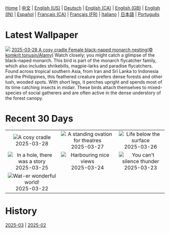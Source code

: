 [Home](../README.md) | [中文](zh-CN.md) | [English (US)](en-US.md) | [Deutsch](de-DE.md) | [English (CA)](en-CA.md) | [English (GB)](en-GB.md) | [English (IN)](en-IN.md) | [Español](es-ES.md) | [Français (CA)](fr-CA.md) | [Français (FR)](fr-FR.md) | [Italiano](it-IT.md) | [日本語](ja-JP.md) | [Português](pt-BR.md)

# Latest Wallpaper
![](https://www.bing.com/th?id=OHR.NestingMonarch_EN-GB8009331215_UHD.jpg)
[2025-03-28 A cosy cradle Female black-naped monarch nesting(© komkrit tonusin/Alamy)](https://www.bing.com/th?id=OHR.NestingMonarch_EN-GB8009331215_UHD.jpg)
Watch closely; you might catch a glimpse of the black-naped monarch. This bird is part of the monarch flycatcher family, which also includes shrikebills, magpie-larks and paradise flycatchers. Found across tropical southern Asia, from Iran and Sri Lanka to Indonesia and the Philippines, this feathered creature prefers dense forests and other lush, wooded spots. With short legs, it perches upright and spends most of its time catching insects in midair. These birds attach themselves to mixed-species of social gatherers and are often active in the dense understory of the forest canopy.

# Recent 30 Days
|  |  |  |
|:---:|:---:|:---:|
| ![](https://www.bing.com/th?id=OHR.NestingMonarch_EN-GB8009331215_400x240.jpg "A cosy cradle") 2025-03-28 | ![](https://www.bing.com/th?id=OHR.OdeonAthens_EN-GB5028449189_400x240.jpg "A standing ovation for theatres") 2025-03-27 | ![](https://www.bing.com/th?id=OHR.CrystalManatee_EN-GB4829470738_400x240.jpg "Life below the surface") 2025-03-26 |
| ![](https://www.bing.com/th?id=OHR.HobbitHole_EN-GB4657800200_400x240.jpg "In a hole, there was a story") 2025-03-25 | ![](https://www.bing.com/th?id=OHR.SydneyHarbour_EN-GB4487505878_400x240.jpg "Harbouring nice views") 2025-03-24 | ![](https://www.bing.com/th?id=OHR.NebraskaStorm_EN-GB4330008569_400x240.jpg "You can't silence thunder") 2025-03-23 |
| ![](https://www.bing.com/th?id=OHR.CenoteLilies_EN-GB4191838307_400x240.jpg "Wat-er wonderful world!") 2025-03-22 |  |  |

# History
[2025-03](../archives/wallpaper/en-GB/w_2025_03.md) | [2025-02](../archives/wallpaper/en-GB/w_2025_02.md)
